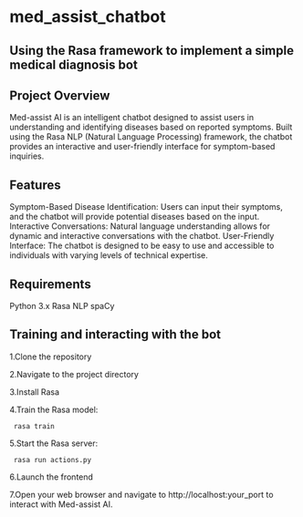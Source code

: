 # med_assist_chatbot
## Using the Rasa framework to implement a simple medical diagnosis bot
## Project Overview
Med-assist AI is an intelligent chatbot designed to assist users in understanding and identifying diseases based on reported symptoms. Built using the Rasa NLP (Natural Language Processing) framework, the chatbot provides an interactive and user-friendly interface for symptom-based inquiries.
## Features
Symptom-Based Disease Identification: Users can input their symptoms, and the chatbot will provide potential diseases based on the input.
Interactive Conversations: Natural language understanding allows for dynamic and interactive conversations with the chatbot.
User-Friendly Interface: The chatbot is designed to be easy to use and accessible to individuals with varying levels of technical expertise.
## Requirements
Python 3.x
Rasa NLP
spaCy
## Training and interacting with the bot
1.Clone the repository

2.Navigate to the project directory


3.Install Rasa


4.Train the Rasa model:

     rasa train 
5.Start the Rasa server:


     rasa run actions.py
6.Launch the frontend 


7.Open your web browser and navigate to http://localhost:your_port to interact with Med-assist AI.
